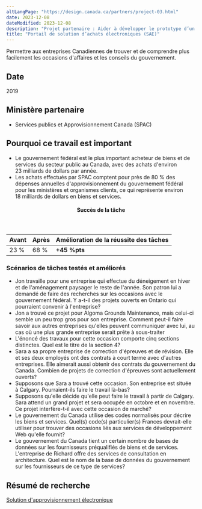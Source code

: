 ```yaml
---
altLangPage: "https://design.canada.ca/partners/project-03.html"
date: 2023-12-08
dateModified: 2023-12-08
description: "Projet partenaire : Aider à développer le prototype d’un nouveau site Web d’approvisionnement. Nous avons mis l’accent sur les besoins des entreprises nouvellement arrivées dans le domaine de l’approvisionnement au gouvernement. Nous avons fait des tests auprès de petites et moyennes entreprises pas encore inscrites comme fournisseurs du gouvernement du Canada. Date : Printemps/été 2019"
title: "Portail de solution d’achats électroniques (SAE)"
---
```

<p>Permettre aux entreprises Canadiennes de trouver et de comprendre plus facilement les occasions d'affaires et les conseils du gouvernement.</p>
<h2>Date</h2>
<p>2019</p>
<h2>Ministère partenaire</h2>
<ul>
  <li>Services publics et Approvisionnement Canada (SPAC)</li>
</ul>
<h2>Pourquoi ce travail est important</h2>
<ul class="lst-spcd">
  <li>Le gouvernement fédéral est le plus important acheteur de biens et de services du secteur public au Canada, avec des achats d'environ 23&nbsp;milliards de dollars par année.</li>
  <li>Les achats effectués par SPAC comptent pour près de 80&nbsp;% des dépenses annuelles d'approvisionnement du gouvernement fédéral pour les ministères et organismes clients, ce qui représente environ 18&nbsp;milliards de dollars en biens et services.</li>
</ul>
<div class="row mrgn-tp-lg mrgn-bttm-lg">
  <div class="col-md-8">
    <div class="panel panel-success">
      <header class="panel-heading">
        <h4 class="panel-title text-center">Succès de la tâche</h4>
      </header>
      <table class="table">
        <thead>
          <tr style="">
            <th scope="col" class="col-md-3">Avant</th>
            <th scope="col" class="col-md-3">Après</th>
            <th scope="col" class="col-md-6">Amélioration de la réussite des tâches</th>
          </tr>
        </thead>
        <tbody>
          <tr>
            <td class="table-smnum">23&nbsp;%</td>
            <td class="table-smnum">68&nbsp;%</td>
            <td class="table-smnum"><span class="text-success"><strong>+45&nbsp;%pts</strong></span></td>
          </tr>
        </tbody>
      </table>
    </div>
  </div>
</div>
<h3>Scénarios de tâches testés et améliorés</h3>
<ul class="lst-spcd">
  <li>Jon travaille pour une entreprise qui effectue du déneigement en hiver et de l'aménagement paysager le reste de l'année. Son patron lui a demandé de faire des recherches sur les occasions avec le gouvernement fédéral. Y a-t-il des projets ouverts en Ontario qui pourraient convenir à l'entreprise?</li>
  <li>Jon a trouvé ce projet pour Algoma Grounds Maintenance, mais celui-ci semble un peu trop gros pour son entreprise. Comment peut-il faire savoir aux autres entreprises qu'elles peuvent communiquer avec lui, au cas où une plus grande entreprise serait prête à sous-traiter</li>
  <li>L'énoncé des travaux pour cette occasion comporte cinq sections distinctes. Quel est le titre de la section 4?</li>
  <li>Sara a sa propre entreprise de correction d'épreuves et de révision. Elle et ses deux employés ont des contrats à court terme avec d'autres entreprises. Elle aimerait aussi obtenir des contrats du gouvernement du Canada. Combien de projets de correction d'épreuves sont actuellement ouverts?</li>
  <li>Supposons que Sara a trouvé cette occasion. Son entreprise est située à Calgary. Pourraient-ils faire le travail là-bas?</li>
  <li>Supposons qu'elle décide qu'elle peut faire le travail à partir de Calgary. Sara attend un grand projet et sera occupée en octobre et en novembre. Ce projet interfère-t-il avec cette occasion de marché?</li>
  <li>Le gouvernement du Canada utilise des codes normalisés pour décrire les biens et services. Quel(s) code(s) particulier(s) Frances devrait-elle utiliser pour trouver des occasions liés aux services de développement Web qu'elle fournit?</li>
  <li>Le gouvernement du Canada tient un certain nombre de bases de données sur les fournisseurs préqualifiés de biens et de services. L'entreprise de Richard offre des services de consultation en architecture. Quel est le nom de la base de données du gouvernement sur les fournisseurs de ce type de services?</li>
</ul>
<h2>Résumé de recherche</h2>
<p><a href="https://conception.canada.ca/resumes-recherche/achats-electroniques-resume-recherche">Solution d'approvisionnement électronique</a></p>